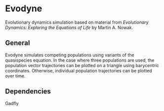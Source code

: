 Evodyne
=======

Evolutionary dynamics simulation based on material from *Evolutionary Dynamics:
Exploring the Equations of Life* by Martin A. Nowak.


General
-------

Evodyne simulates competing populations using variants of the quasispecies equation.  In the case where three populations are used, the population vector trajectories can be plotted on a triangle using barycentric coordinates.  Otherwise, individual population trajectories can be plotted over time.

Dependencies
------------

Gadfly
